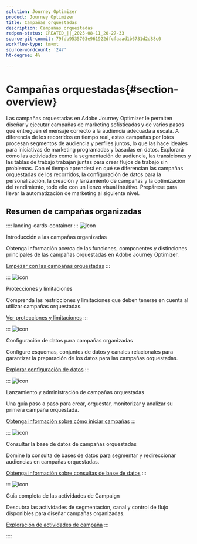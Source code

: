 ```yaml
---
solution: Journey Optimizer
product: Journey Optimizer
title: Campañas orquestadas
description: Campañas orquestadas
redpen-status: CREATED_||_2025-08-11_20-27-33
source-git-commit: 79fdb9535703e961922dfcfaaad1b6731d2d88c0
workflow-type: tm+mt
source-wordcount: '247'
ht-degree: 4%

---
```



# Campañas orquestadas{#section-overview}

Las campañas orquestadas en Adobe Journey Optimizer le permiten diseñar y ejecutar campañas de marketing sofisticadas y de varios pasos que entreguen el mensaje correcto a la audiencia adecuada a escala. A diferencia de los recorridos en tiempo real, estas campañas por lotes procesan segmentos de audiencia y perfiles juntos, lo que las hace ideales para iniciativas de marketing programadas y basadas en datos. Explorará cómo las actividades como la segmentación de audiencia, las transiciones y las tablas de trabajo trabajan juntas para crear flujos de trabajo sin problemas. Con el tiempo aprenderá en qué se diferencian las campañas orquestadas de los recorridos, la configuración de datos para la personalización, la creación y lanzamiento de campañas y la optimización del rendimiento, todo ello con un lienzo visual intuitivo. Prepárese para llevar la automatización de marketing al siguiente nivel.

## Resumen de campañas organizadas

:::: landing-cards-container
:::
![icon](https://cdn.experienceleague.adobe.com/icons/book.svg)

Introducción a las campañas organizadas

Obtenga información acerca de las funciones, componentes y distinciones principales de las campañas orquestadas en Adobe Journey Optimizer.

[Empezar con las campañas orquestadas](../using/orchestrated/gs-orchestrated-campaigns.md)
:::

:::
![icon](https://cdn.experienceleague.adobe.com/icons/shield-halved.svg)

Protecciones y limitaciones

Comprenda las restricciones y limitaciones que deben tenerse en cuenta al utilizar campañas orquestadas.

[Ver protecciones y limitaciones](../using/orchestrated/guardrails.md)
:::

:::
![icon](https://cdn.experienceleague.adobe.com/icons/gear.svg)

Configuración de datos para campañas organizadas

Configure esquemas, conjuntos de datos y canales relacionales para garantizar la preparación de los datos para las campañas orquestadas.

[Explorar configuración de datos](data-configuration-landing-page.md)
:::

:::
![icon](https://cdn.experienceleague.adobe.com/icons/circle-play.svg)

Lanzamiento y administración de campañas orquestadas

Una guía paso a paso para crear, orquestar, monitorizar y analizar su primera campaña orquestada.

[Obtenga información sobre cómo iniciar campañas](launch-landing-page.md)
:::

:::
![icon](https://cdn.experienceleague.adobe.com/icons/code-branch.svg)

Consultar la base de datos de campañas orquestadas

Domine la consulta de bases de datos para segmentar y redireccionar audiencias en campañas orquestadas.

[Obtenga información sobre consultas de base de datos](query-database-landing-page.md)
:::

:::
![icon](https://cdn.experienceleague.adobe.com/icons/puzzle-piece.svg)

Guía completa de las actividades de Campaign

Descubra las actividades de segmentación, canal y control de flujo disponibles para diseñar campañas organizadas.

[Exploración de actividades de campaña](design-campaigns-landing-page.md)
:::

::::
